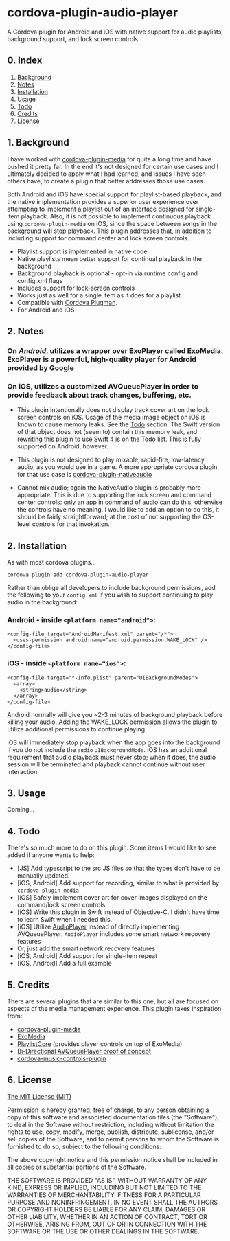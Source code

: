 # cordova-plugin-audio-player
A Cordova plugin for Android and iOS with native support for audio playlists, background support, and lock screen controls

## 0. Index

1. [Background](#1-background)
2. [Notes](#2-notes)
2. [Installation](#2-installation)
3. [Usage](#3-usage)
4. [Todo](#4-todo)
5. [Credits](#5-credits)
6. [License](#6-license)

## 1. Background

I have worked with [cordova-plugin-media](https://github.com/apache/cordova-plugin-media) for quite a long time and have pushed it pretty far. In the end it's not designed for certain use cases and I ultimately decided to apply what I had learned, and issues I have seen others have, to create a plugin that better addresses those use cases.

Both Android and iOS have special support for playlist-based playback, and the native implementation provides a superior user experience over attempting to implement a playlist out of an interface designed for single-item playback. Also, it is not possible to implement continuous playback using `cordova-plugin-media` on iOS, since the space between songs in the background will stop playback. This plugin addresses that, in addition to including support for command center and lock screen controls.

* Playlist support is implemented in native code
* Native playlists mean better support for continual playback in the background
* Background playback is optional - opt-in via runtime config and config.xml flags
* Includes support for lock-screen controls
* Works just as well for a single item as it does for a playlist
* Compatible with [Cordova Plugman](https://github.com/apache/cordova-plugman).
* For Android and iOS

## 2. Notes

### On *Android*, utilizes a wrapper over ExoPlayer called ExoMedia. ExoPlayer is a powerful, high-quality player for Android provided by Google
### On iOS, utilizes a customized AVQueuePlayer in order to provide feedback about track changes, buffering, etc.

* This plugin intentionally does not display track cover art on the lock screen controls on iOS. Usage of the media image object on iOS is known to cause memory leaks. See the [Todo](#4-todo) section. The Swift version of that object does not (seem to) contain this memory leak, and rewriting this plugin to use Swift 4 is on the [Todo](#4-todo) list. This is fully supported on Android, however.

* This plugin is not designed to play mixable, rapid-fire, low-latency audio, as you would use in a game. A more appropriate cordova plugin for that use case is [cordova-plugin-nativeaudio](https://github.com/floatinghotpot/cordova-plugin-nativeaudio)

* Cannot mix audio; again the NativeAudio plugin is probably more appropriate. This is due to supporting the lock screen and command center controls: only an app in command of audio can do this, otherwise the controls have no meaning. I would like to add an option to do this, it should be fairly straightforward; at the cost of not supporting the OS-level controls for that invokation.

## 2. Installation

As with most cordova plugins...

```
cordova plugin add cordova-plugin-audio-player
```

Rather than oblige all developers to include background permissions, add the following to your `config.xml` if you wish to support continuing to play audio in the background:

### Android - inside `<platform name="android">`:
```
<config-file target="AndroidManifest.xml" parent="/*">
  <uses-permission android:name="android.permission.WAKE_LOCK" />
</config-file>
```

### iOS - inside `<platform name="ios">`:
```
<config-file target="*-Info.plist" parent="UIBackgroundModes">
  <array>
    <string>audio</string>
  </array>
</config-file>
```

Android normally will give you ~2-3 minutes of background playback before killing your audio. Adding the WAKE_LOCK permission allows the plugin to utilize additional permissions to continue playing.

iOS will immediately stop playback when the app goes into the background if you do not include the `audio` `UIBackgroundMode`. iOS has an additional requirement that audio playback must never stop; when it does, the audio session will be terminated and playback cannot continue without user interaction.

## 3. Usage
Coming...

## 4. Todo

There's so much more to do on this plugin. Some items I would like to see added if anyone wants to help:
* [JS] Add typescript to the src JS files so that the types don't have to be manually updated.
* [iOS, Android] Add support for recording, similar to what is provided by `cordova-plugin-media`
* [iOS] Safely implement cover art for cover images displayed on the command/lock screen controls
* [iOS] Write this plugin in Swift instead of Objective-C. I didn't have time to learn Swift when I needed this.
* [iOS] Utilize [AudioPlayer](https://github.com/delannoyk/AudioPlayer) instead of directly implementing AVQueuePlayer. `AudioPlayer` includes some smart network recovery features
* Or, just add the smart network recovery features
* [iOS, Android] Add support for single-item repeat
* [iOS, Android] Add a full example

## 5. Credits

There are several plugins that are similar to this one, but all are focused on aspects of the media management experience. This plugin takes inspiration from:
* [cordova-plugin-media](https://github.com/apache/cordova-plugin-media)
* [ExoMedia](https://github.com/brianwernick/ExoMedia)
* [PlaylistCore](https://github.com/brianwernick/PlaylistCore) (provides player controls on top of ExoMedia)
* [Bi-Directional AVQueuePlayer proof of concept](https://github.com/jrtaal/AVBidirectionalQueuePlayer)
* [cordova-music-controls-plugin](https://github.com/homerours/cordova-music-controls-plugin)


## 6. License

[The MIT License (MIT)](http://www.opensource.org/licenses/mit-license.html)

Permission is hereby granted, free of charge, to any person obtaining a copy
of this software and associated documentation files (the "Software"), to deal
in the Software without restriction, including without limitation the rights
to use, copy, modify, merge, publish, distribute, sublicense, and/or sell
copies of the Software, and to permit persons to whom the Software is
furnished to do so, subject to the following conditions:

The above copyright notice and this permission notice shall be included in
all copies or substantial portions of the Software.

THE SOFTWARE IS PROVIDED "AS IS", WITHOUT WARRANTY OF ANY KIND, EXPRESS OR
IMPLIED, INCLUDING BUT NOT LIMITED TO THE WARRANTIES OF MERCHANTABILITY,
FITNESS FOR A PARTICULAR PURPOSE AND NONINFRINGEMENT. IN NO EVENT SHALL THE
AUTHORS OR COPYRIGHT HOLDERS BE LIABLE FOR ANY CLAIM, DAMAGES OR OTHER
LIABILITY, WHETHER IN AN ACTION OF CONTRACT, TORT OR OTHERWISE, ARISING FROM,
OUT OF OR IN CONNECTION WITH THE SOFTWARE OR THE USE OR OTHER DEALINGS IN
THE SOFTWARE.
